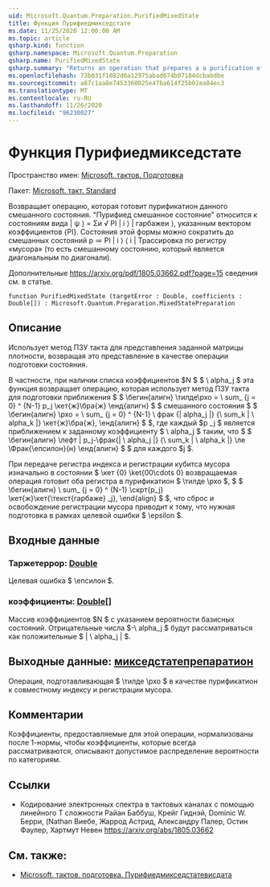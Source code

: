 ```yaml
---
uid: Microsoft.Quantum.Preparation.PurifiedMixedState
title: Функция Пурифиедмикседстате
ms.date: 11/25/2020 12:00:00 AM
ms.topic: article
qsharp.kind: function
qsharp.namespace: Microsoft.Quantum.Preparation
qsharp.name: PurifiedMixedState
qsharp.summary: "Returns an operation that prepares a a purification of a given mixed state.\rA \"purified mixed state\" refers to states of the form |ψ⟩ = Σᵢ √\U0001D45Dᵢ |\U0001D456⟩ |garbageᵢ⟩ specified by a vector of\rcoefficients {\U0001D45Dᵢ}. States of this form can be reduced to mixed states ρ ≔ \U0001D45Dᵢ |\U0001D456⟩⟨\U0001D456| by tracing over the \"garbage\"\rregister (that is, a mixed state that is diagonal in the computational basis).\r\rSee https://arxiv.org/pdf/1805.03662.pdf?page=15 for further discussion."
ms.openlocfilehash: 73b031f1082d0a12975abad074b07184dcbabdbe
ms.sourcegitcommit: a87c1aa8e7453360025e47ba614f25b02ea84ec3
ms.translationtype: MT
ms.contentlocale: ru-RU
ms.lasthandoff: 11/26/2020
ms.locfileid: "96230027"
---
```

# <a name="purifiedmixedstate-function"></a>Функция Пурифиедмикседстате

Пространство имен: [Microsoft. тактов. Подготовка](xref:Microsoft.Quantum.Preparation)

Пакет: [Microsoft. такт. Standard](https://nuget.org/packages/Microsoft.Quantum.Standard)


Возвращает операцию, которая готовит пурификатион данного смешанного состояния.
"Пурифиед смешанное состояние" относится к состояниям вида | ψ ⟩ = Σи √ PI | i ⟩ | гарбажеи ⟩, указанным вектором коэффициентов {PI}. Состояния этой формы можно сократить до смешанных состояний p ≔ PI | i ⟩ ⟨ i | Трассировка по регистру «мусора» (то есть смешанному состоянию, который является диагональным по диагонали).

Дополнительные https://arxiv.org/pdf/1805.03662.pdf?page=15 сведения см. в статье.

```qsharp
function PurifiedMixedState (targetError : Double, coefficients : Double[]) : Microsoft.Quantum.Preparation.MixedStatePreparation
```


## <a name="description"></a>Описание

Использует метод ПЗУ такта для представления заданной матрицы плотности, возвращая это представление в качестве операции подготовки состояния.

В частности, при наличии списка коэффициентов $N $ $ \ alpha_j $ эта функция возвращает операцию, которая использует метод ПЗУ такта для подготовки приближения $ $ \бегин{алигн} \тилде\рхо = \ sum_ {j = 0} ^ {N-1} p_j \кет{ж}\бра{ж} \енд{алигн} $ $ смешанного состояния $ $ \бегин{алигн} \рхо = \ sum_ {j = 0} ^ {N-1} \ фрак {| alpha_j |} {\ sum_k | \ alpha_k |} \кет{ж}\бра{ж}, \енд{алигн} $ $, где каждый $p _j $ является приближением к заданному коэффициенту $ \ alpha_j $ таким, что $ $ \бегин{алигн} \лефт | p_j-\фрак{| \ alpha_j |} {\ sum_k | \ alpha_k |} \ле \Фрак{\епсилон}{н} \енд{алигн} $ $ для каждого $j $.

При передаче регистра индекса и регистрации кубитса мусора изначально в состоянии $ \кет {0} \ket{00\cdots 0} возвращаемая операция готовит оба регистра в пурификатион $ \тилде \рхо $, $ $ \бегин{алигн} \ sum_ {j = 0} ^ {N-1} \скрт{p_j} \кет{ж}\кет{\текст{гарбаже} _j}, \end{align} $ $, что сброс и освобождение регистрации мусора приводит к тому, что нужная подготовка в рамках целевой ошибки $ \epsilon $.

## <a name="input"></a>Входные данные

### <a name="targeterror--double"></a>Таржетеррор: [Double](xref:microsoft.quantum.lang-ref.double)

Целевая ошибка $ \епсилон $.


### <a name="coefficients--double"></a>коэффициенты: [Double](xref:microsoft.quantum.lang-ref.double)[]

Массив коэффициентов $N $ с указанием вероятности базисных состояний.
Отрицательные числа $-\ alpha_j $ будут рассматриваться как положительные $ | \ alpha_j | $.



## <a name="output--mixedstatepreparation"></a>Выходные данные: [микседстатепрепаратион](xref:Microsoft.Quantum.Preparation.MixedStatePreparation)

Операция, подготавливающая $ \тилде \рхо $ в качестве пурификатион к совместному индексу и регистрации мусора.

## <a name="remarks"></a>Комментарии

Коэффициенты, предоставляемые для этой операции, нормализованы после 1-нормы, чтобы коэффициенты, которые всегда рассматриваются, описывают допустимое распределение вероятности по категориям.

## <a name="references"></a>Ссылки

- Кодирование электронных спектра в тактовых каналах с помощью линейного T сложности Райан Баббуш, Крейг Гиднэй, Dominic W. Берри, (Nathan Виебе, Жаррод Астрид, Александру Палер, Остин Фаулер, Хартмут Невен https://arxiv.org/abs/1805.03662

## <a name="see-also"></a>См. также:

- [Microsoft. тактов. подготовка. Пурифиедмикседстатевисдата](xref:Microsoft.Quantum.Preparation.PurifiedMixedStateWithData)